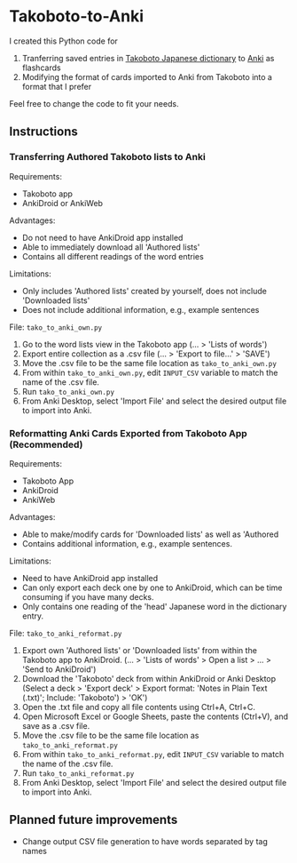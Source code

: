 # Takoboto-to-Anki
I created this Python code for
1. Tranferring saved entries in [Takoboto Japanese dictionary](https://takoboto.jp/) to [Anki](https://apps.ankiweb.net/) as flashcards
2. Modifying the format of cards imported to Anki from Takoboto into a format that I prefer

Feel free to change the code to fit your needs.

## Instructions

### Transferring Authored Takoboto lists to Anki

Requirements:
- Takoboto app
- AnkiDroid or AnkiWeb

Advantages:
- Do not need to have AnkiDroid app installed
- Able to immediately download all 'Authored lists'
- Contains all different readings of the word entries

Limitations:
- Only includes 'Authored lists' created by yourself, does not include 'Downloaded lists'
- Does not include additional information, e.g., example sentences

File: `tako_to_anki_own.py`

1. Go to the word lists view in the Takoboto app (... > 'Lists of words')
2. Export entire collection as a .csv file (... > 'Export to file...' > 'SAVE')
3. Move the .csv file to be the same file location as `tako_to_anki_own.py`
4. From within `tako_to_anki_own.py`, edit `INPUT_CSV` variable to match the name of the .csv file.
5. Run `tako_to_anki_own.py`
6. From Anki Desktop, select 'Import File' and select the desired output file to import into Anki.

### Reformatting Anki Cards Exported from Takoboto App (Recommended)

Requirements:
- Takoboto App
- AnkiDroid
- AnkiWeb

Advantages:
- Able to make/modify cards for 'Downloaded lists' as well as 'Authored
- Contains additional information, e.g., example sentences.

Limitations:
- Need to have AnkiDroid app installed
- Can only export each deck one by one to AnkiDroid, which can be time consuming if you have many decks.
- Only contains one reading of the 'head' Japanese word in the dictionary entry.

File: `tako_to_anki_reformat.py`

1. Export own 'Authored lists' or 'Downloaded lists' from within the Takoboto app to AnkiDroid. (... > 'Lists of words' > Open a list > ... > 'Send to AnkiDroid')
2. Download the 'Takoboto' deck from within AnkiDroid or Anki Desktop (Select a deck > 'Export deck' > Export format: 'Notes in Plain Text (.txt)'; Include: 'Takoboto') > 'OK')
3. Open the .txt file and copy all file contents using Ctrl+A, Ctrl+C.
4. Open Microsoft Excel or Google Sheets, paste the contents (Ctrl+V), and save as a .csv file.
5. Move the .csv file to be the same file location as `tako_to_anki_reformat.py`
6. From within `tako_to_anki_reformat.py`, edit `INPUT_CSV` variable to match the name of the .csv file.
7. Run `tako_to_anki_reformat.py`
8. From Anki Desktop, select 'Import File' and select the desired output file to import into Anki.

## Planned future improvements
- Change output CSV file generation to have words separated by tag names